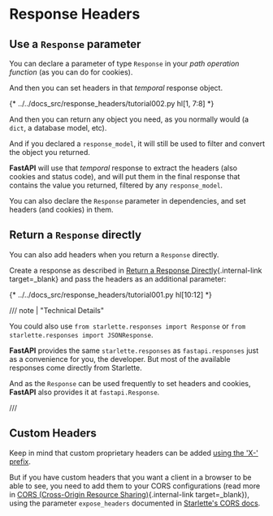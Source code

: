 # Response Headers

## Use a `Response` parameter

You can declare a parameter of type `Response` in your *path operation function* (as you can do for cookies).

And then you can set headers in that *temporal* response object.

{* ../../docs_src/response_headers/tutorial002.py hl[1, 7:8] *}

And then you can return any object you need, as you normally would (a `dict`, a database model, etc).

And if you declared a `response_model`, it will still be used to filter and convert the object you returned.

**FastAPI** will use that *temporal* response to extract the headers (also cookies and status code), and will put them in the final response that contains the value you returned, filtered by any `response_model`.

You can also declare the `Response` parameter in dependencies, and set headers (and cookies) in them.

## Return a `Response` directly

You can also add headers when you return a `Response` directly.

Create a response as described in [Return a Response Directly](response-directly.md){.internal-link target=_blank} and pass the headers as an additional parameter:

{* ../../docs_src/response_headers/tutorial001.py hl[10:12] *}

/// note | "Technical Details"

You could also use `from starlette.responses import Response` or `from starlette.responses import JSONResponse`.

**FastAPI** provides the same `starlette.responses` as `fastapi.responses` just as a convenience for you, the developer. But most of the available responses come directly from Starlette.

And as the `Response` can be used frequently to set headers and cookies, **FastAPI** also provides it at `fastapi.Response`.

///

## Custom Headers

Keep in mind that custom proprietary headers can be added <a href="https://developer.mozilla.org/en-US/docs/Web/HTTP/Headers" class="external-link" target="_blank">using the 'X-' prefix</a>.

But if you have custom headers that you want a client in a browser to be able to see, you need to add them to your CORS configurations (read more in [CORS (Cross-Origin Resource Sharing)](../tutorial/cors.md){.internal-link target=_blank}), using the parameter `expose_headers` documented in <a href="https://www.starlette.io/middleware/#corsmiddleware" class="external-link" target="_blank">Starlette's CORS docs</a>.

